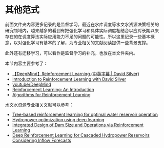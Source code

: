 # 其他范式

前面文件夹内容更多记录的是监督学习，最近在水库调度等水文水资源决策相关的研究领域内，越来越多的看到有把强化学习和具体实际调度相结合以应对长期以来存在的在调度算法实际应用能力不足的问题的可能性。所以这里记录一些基本概念，以对强化学习有基本的了解，为专业相关的文献阅读提供一些背景支撑。

此外还有迁移学习，可以看作是监督学习的补充，也放在本文件夹内。

本节内容主要参考了：

- [【DeepMind】Reinforcement Learning (中英字幕 | David Silver)](https://www.bilibili.com/video/BV1xp4y1q7kW)
- [Introduction to Reinforcement Learning with David Silver](https://deepmind.com/learning-resources/-introduction-reinforcement-learning-david-silver)
- [youtube/DeepMind](https://www.youtube.com/c/DeepMind)
- [Reinforcement Learning: An Introduction](https://web.stanford.edu/class/psych209/Readings/SuttonBartoIPRLBook2ndEd.pdf)
- [Algorithms for Reinforcement Learning](https://sites.ualberta.ca/~szepesva/papers/RLAlgsInMDPs.pdf)

水文水资源专业相关文献可以参考：

- [Tree-based reinforcement learning for optimal water reservoir operation](http://dx.doi.org/10.1029/2009WR008898)
- [Hydropower optimization using deep learning](https://link.springer.com/chapter/10.1007/978-3-030-22999-3_11)
- [Integrated Design of Dam Size and Operations via Reinforcement Learning](https://ascelibrary.org/doi/10.1061/%28ASCE%29WR.1943-5452.0001182)
- [Deep Reinforcement Learning for Cascaded Hydropower Reservoirs Considering Inflow Forecasts](https://link.springer.com/article/10.1007/s11269-020-02600-w)
